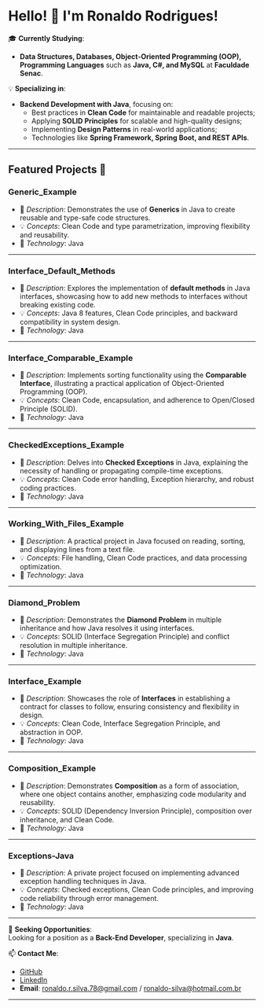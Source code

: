 
# Hello! 👋 I'm Ronaldo Rodrigues!

🎓 **Currently Studying**:  
- **Data Structures, Databases, Object-Oriented Programming (OOP), Programming Languages** such as **Java, C#, and MySQL** at **Faculdade Senac**.

💡 **Specializing in**:  
- **Backend Development with Java**, focusing on:  
  - Best practices in **Clean Code** for maintainable and readable projects;  
  - Applying **SOLID Principles** for scalable and high-quality designs;  
  - Implementing **Design Patterns** in real-world applications;  
  - Technologies like **Spring Framework, Spring Boot, and REST APIs**.

---

## Featured Projects 📂

### **Generic_Example**  
- 🧩 *Description*: Demonstrates the use of **Generics** in Java to create reusable and type-safe code structures.  
- 💡 *Concepts*: Clean Code and type parametrization, improving flexibility and reusability.  
- 🔧 *Technology*: Java  

---

### **Interface_Default_Methods**  
- 🧩 *Description*: Explores the implementation of **default methods** in Java interfaces, showcasing how to add new methods to interfaces without breaking existing code.  
- 💡 *Concepts*: Java 8 features, Clean Code principles, and backward compatibility in system design.  
- 🔧 *Technology*: Java  

---

### **Interface_Comparable_Example**  
- 🧩 *Description*: Implements sorting functionality using the **Comparable Interface**, illustrating a practical application of Object-Oriented Programming (OOP).  
- 💡 *Concepts*: Clean Code, encapsulation, and adherence to Open/Closed Principle (SOLID).  
- 🔧 *Technology*: Java  

---

### **CheckedExceptions_Example**  
- 🧩 *Description*: Delves into **Checked Exceptions** in Java, explaining the necessity of handling or propagating compile-time exceptions.  
- 💡 *Concepts*: Clean Code error handling, Exception hierarchy, and robust coding practices.  
- 🔧 *Technology*: Java  

---

### **Working_With_Files_Example**  
- 🧩 *Description*: A practical project in Java focused on reading, sorting, and displaying lines from a text file.  
- 💡 *Concepts*: File handling, Clean Code practices, and data processing optimization.  
- 🔧 *Technology*: Java  

---

### **Diamond_Problem**  
- 🧩 *Description*: Demonstrates the **Diamond Problem** in multiple inheritance and how Java resolves it using interfaces.  
- 💡 *Concepts*: SOLID (Interface Segregation Principle) and conflict resolution in multiple inheritance.  
- 🔧 *Technology*: Java  

---

### **Interface_Example**  
- 🧩 *Description*: Showcases the role of **Interfaces** in establishing a contract for classes to follow, ensuring consistency and flexibility in design.  
- 💡 *Concepts*: Clean Code, Interface Segregation Principle, and abstraction in OOP.  
- 🔧 *Technology*: Java  

---

### **Composition_Example**  
- 🧩 *Description*: Demonstrates **Composition** as a form of association, where one object contains another, emphasizing code modularity and reusability.  
- 💡 *Concepts*: SOLID (Dependency Inversion Principle), composition over inheritance, and Clean Code.  
- 🔧 *Technology*: Java  

---

### **Exceptions-Java**  
- 🧩 *Description*: A private project focused on implementing advanced exception handling techniques in Java.  
- 💡 *Concepts*: Checked exceptions, Clean Code principles, and improving code reliability through error management.  
- 🔧 *Technology*: Java  

---


📄 **Seeking Opportunities**:  
Looking for a position as a **Back-End Developer**, specializing in **Java**.

📫 **Contact Me**:  
- [GitHub](https://github.com/RODR1GU3S)  
- [LinkedIn](https://www.linkedin.com/in/ronaldo-rodr1gu3s)  
- **Email**: ronaldo.r.silva.78@gmail.com / ronaldo-silva@hotmail.com.br  

---
